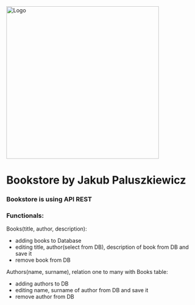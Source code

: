 <img alt="Logo" src="http://coderslab.pl/svg/logo-coderslab.svg" width="400">

# Bookstore by Jakub Paluszkiewicz

### Bookstore is using API REST

### Functionals:

Books(title, author, description):
 - adding books to Database
 - editing title, author(select from DB), description of book from DB and save it
 - remove book from DB

Authors(name, surname), relation one to many with Books table:
  - adding authors to DB
  - editing name, surname of author from DB and save it
  - remove author from DB
